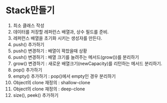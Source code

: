# Stack만들기

1) 최소 클래스 작성
2) 데이터를 저장할 레퍼런스 배열과, 상수 필드를 준비.
3) 레퍼런스 배열을 초기화 시키는 생성자를 만든다.
4) push() 추가하기
5) push() 변경하기 : 배열이 꽉찼을때 상황
6) push() 변경하기 : 배열 크기를 늘려주는 메서드(grow())를 분리하기
7) grow() 변경하기 : 새로운 배열크기(newCapacity)를 리턴하는 메서드 분리하기.
8) pop() 추가하기 
9) empty() 추가하기 : pop()에서 empty인 경우 분리하기
10) Object의 clone 재정의 : shallow-clone
11) Object의 clone 재정의 : deep-clone
12) size(), peek() 추가하기